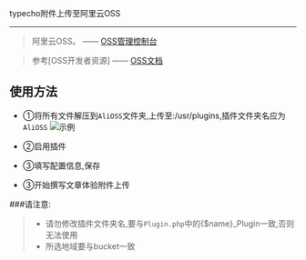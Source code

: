 typecho附件上传至阿里云OSS

******
>阿里云OSS。    —— [OSS管理控制台](https://oss.console.aliyun.com/index)

> 参考[OSS开发者资源]    —— [OSS文档](http://www.aliyun.com/product/oss?spm=5176.2020520105.103.15.HAyFbj#Help) 

## 使用方法
* ①将所有文件解压到`AliOSS`文件夹,上传至:/usr/plugins,插件文件夹名应为`AliOSS` ![示例](https://o0z4bgym5.qnssl.com/QQ%E5%9B%BE%E7%89%8720160217142457.png)

* ②启用插件

* ③填写配置信息,保存

* ③开始撰写文章体验附件上传
 
 
###请注意:
> * 请勿修改插件文件夹名,要与`Plugin.php`中的{$name}_Plugin一致,否则无法使用
> * 所选地域要与bucket一致
